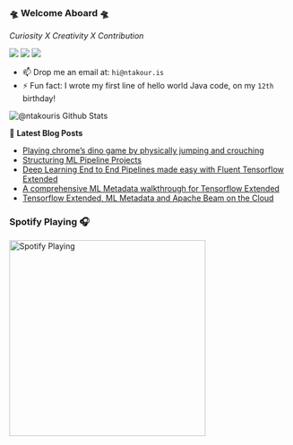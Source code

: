 ### 🛸 Welcome Aboard 🛸

*Curiosity X Creativity X Contribution*

[![](https://vistr.dev/badge?repo=ntakouris.ntakouris&corners=square)](https://github.com/ntakouris)
[![](https://img.shields.io/badge/-Theodoros%20Ntakouris-blue?style=flat-square&logo=Linkedin&logoColor=white&link=https://www.linkedin.com/in/theodoros-ntakouris/)](https://www.linkedin.com/in/theodoros-ntakouris/)
[![](https://img.shields.io/website?color=0ab9e6&style=flat-square&up_message=ntakour.is&url=https%3A%2F%2Fntakour.is)](https://ntakour.is)

- 📫 Drop me an email at: `hi@ntakour.is`
- ⚡ Fun fact: I wrote my first line of hello world Java code, on my `12th` birthday!

<img alt="@ntakouris Github Stats" src="https://github-readme-stats.codestackr.vercel.app/api?username=ntakouris&show_icons=true&hide_border=true" />

📕 **Latest Blog Posts**
<!-- BLOG-POST-LIST:START -->
- [Playing chrome’s dino game by physically jumping and crouching](https://towardsdatascience.com/playing-chromes-dino-game-by-physically-jumping-and-crouching-a3d319234727?source=rss-a030fa2f6701------2)
- [Structuring ML Pipeline Projects](https://towardsdatascience.com/structuring-ml-pipeline-projects-97c16348be4a?source=rss-a030fa2f6701------2)
- [Deep Learning End to End Pipelines made easy with Fluent Tensorflow Extended](https://towardsdatascience.com/deep-learning-end-to-end-pipelines-made-easy-with-fluent-tensorflow-extended-2a26f5d5817?source=rss-a030fa2f6701------2)
- [A comprehensive ML Metadata walkthrough for Tensorflow Extended](https://towardsdatascience.com/a-comprehensive-ml-metadata-walkthrough-for-tensorflow-extended-953230770867?source=rss-a030fa2f6701------2)
- [Tensorflow Extended, ML Metadata and Apache Beam on the Cloud](https://towardsdatascience.com/tensorflow-extended-ml-metadata-and-apache-beam-on-the-cloud-2e4fce035f69?source=rss-a030fa2f6701------2)
<!-- BLOG-POST-LIST:END -->

### Spotify Playing 🎧
[<img src="https://now-playing-codestackr.vercel.app/api/spotify-playing" alt="Spotify Playing" width="350" />](https://open.spotify.com/user/sv9ylxlw0bjl7d2gqezpg1qvi)
